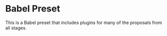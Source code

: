 # Babel Preset

This is a Babel preset that includes plugins for many of the proposals from all stages.
